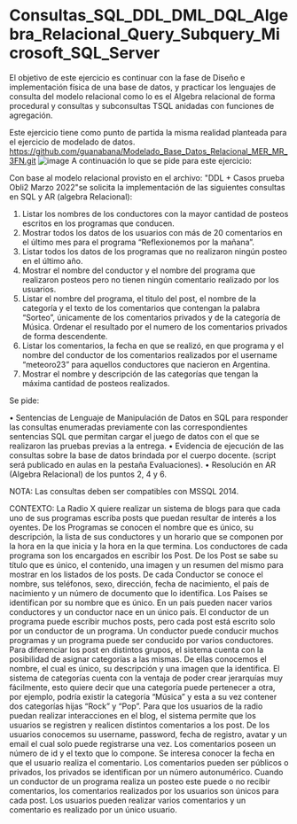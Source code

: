 # Consultas_SQL_DDL_DML_DQL_Algebra_Relacional_Query_Subquery_Microsoft_SQL_Server
El objetivo de este ejercicio es continuar con la fase de Diseño e implementación física de una base de datos, y practicar los lenguajes de consulta del modelo relacional como lo es el Algebra relacional de forma procedural y consultas y subconsultas TSQL anidadas con funciones de agregación.

Este ejercicio tiene como punto de partida la misma realidad planteada para el ejercicio de modelado de datos. 
https://github.com/guanabana/Modelado_Base_Datos_Relacional_MER_MR_3FN.git
![image](https://github.com/user-attachments/assets/a4434454-b2c9-4a71-90be-fafe3b168cd2)
A continuación lo que se pide para este ejercicio:

Con base al modelo relacional provisto en el archivo: "DDL + Casos prueba Obli2 Marzo 2022"se
solicita la implementación de las siguientes consultas en SQL y AR (algebra Relacional):

1. Listar los nombres de los conductores con la mayor cantidad de posteos escritos en los programas que conducen.
2. Mostrar todos los datos de los usuarios con más de 20 comentarios en el último mes para el programa “Reflexionemos por la mañana”.
3. Listar todos los datos de los programas que no realizaron ningún posteo en el último año.
4. Mostrar el nombre del conductor y el nombre del programa que realizaron posteos pero no tienen ningún comentario realizado por los usuarios.
5. Listar el nombre del programa, el titulo del post, el nombre de la categoría y el texto de los comentarios que contengan la palabra “Sorteo”, únicamente de los comentarios privados y de la categoría de Música. Ordenar el resultado por el numero de los comentarios privados de forma descendente.
6. Listar los comentarios, la fecha en que se realizó, en que programa y el nombre del conductor de los comentarios realizados por el username “meteoro23” para aquellos conductores que nacieron en Argentina.
7. Mostrar el nombre y descripción de las categorías que tengan la máxima cantidad de posteos realizados.

Se pide:

• Sentencias de Lenguaje de Manipulación de Datos en SQL para responder las consultas enumeradas previamente con las correspondientes sentencias SQL que permitan cargar el juego de datos con el que se realizaron las pruebas previas a la entrega.
• Evidencia de ejecución de las consultas sobre la base de datos brindada por el cuerpo docente. (script será publicado en aulas en la pestaña Evaluaciones).
• Resolución en AR (Algebra Relacional) de los puntos 2, 4 y 6.

NOTA: Las consultas deben ser compatibles con MSSQL 2014.

CONTEXTO: 
La Radio X quiere realizar un sistema de blogs para que cada uno de sus programas escriba posts que puedan resultar de interés a los oyentes.
De los Programas se conocen el nombre que es único, su descripción, la lista de sus conductores y un horario que se componen por la hora en la que inicia y la hora en la que termina. Los conductores de cada programa son los encargados en escribir los Post.
De los Post se sabe su título que es único, el contenido, una imagen y un resumen del mismo para mostrar en los listados de los posts.
De cada Conductor se conoce el nombre, sus teléfonos, sexo, dirección, fecha de nacimiento, el país de nacimiento y un número de documento que lo identifica.
Los Países se identifican por su nombre que es único. En un país pueden nacer varios conductores y un conductor nace en un único país.
El conductor de un programa puede escribir muchos posts, pero cada post está escrito solo por un conductor de un programa.
Un conductor puede conducir muchos programas y un programa puede ser conducido por varios conductores.
Para diferenciar los post en distintos grupos, el sistema cuenta con la posibilidad de asignar categorías a las mismas. De ellas conocemos el nombre, el cual es único, su descripción y una imagen que la identifica.
El sistema de categorías cuenta con la ventaja de poder crear jerarquías muy fácilmente, esto quiere decir que una categoría puede pertenecer a otra, por ejemplo, podría existir la categoría “Música” y esta a su vez contener dos categorías hijas “Rock” y “Pop”.
Para que los usuarios de la radio puedan realizar interacciones en el blog, el sistema permite que los usuarios se registren y realicen distintos comentarios a los post. De los usuarios conocemos su username, password, fecha de registro, avatar y un email el cual solo puede registrarse una vez.
Los comentarios poseen un número de id y el texto que lo compone. Se interesa conocer la fecha en que el usuario realiza el comentario. Los comentarios pueden ser públicos o privados, los privados se identifican por un número autonumérico.
Cuando un conductor de un programa realiza un posteo este puede o no recibir comentarios, los comentarios realizados por los usuarios son únicos para cada post.
Los usuarios pueden realizar varios comentarios y un comentario es realizado por un único usuario.
